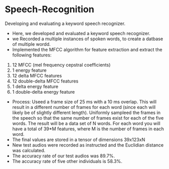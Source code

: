 # Speech-Recognition
Developing and evaluating a keyword speech recognizer.
- Here, we developed and evaluated a keyword speech recognizer. 
- we Recorded a multiple instances of spoken words, to create a datbase of multiple wordd. 
- Implemented the MFCC algorithm for feature extraction and extract the following features:
1. 12 MFCC (mel frequency cepstral coefficients)
2. 1 energy feature
3. 12 delta MFCC features 
4.  12 double-delta MFCC features
5.  1 delta energy feature
6. 1 double-delta energy feature
- Process: Useed a frame size of 25 ms with a 10 ms overlap. This will result in a different number of frames for each word (since each will likely be of slightly different length). Uniformly sampleed the frames in the speech so that the same number of frames exist for each of the five words. The result will be a data set of N words. For each word you will have a total of 39*M features, where M is the number of frames in each word. 
- The final values are stored in a tensor of dimensions 39x123xN
- New test audios were recorded as instructed and the Euclidian distance was calculated. 
- The accuracy rate of our test audios was 89.7%.
- The accuracy rate of five other individuals is 58.3%.
